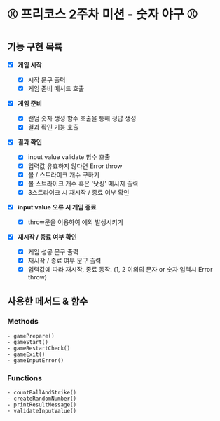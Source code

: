 # ⚾ 프리코스 2주차 미션 - 숫자 야구 ⚾

## 기능 구현 목룍

- [x] **게임 시작**

  - [x] 시작 문구 출력
  - [x] 게임 준비 메서드 호출

- [x] **게임 준비**

  - [x] 랜덤 숫자 생성 함수 호출을 통해 정답 생성
  - [x] 결과 확인 기능 호출

- [x] **결과 확인**

  - [x] input value validate 함수 호출
  - [x] 입력값 유효하지 않다면 Error throw
  - [x] 볼 / 스트라이크 개수 구하기
  - [x] 볼 스트라이크 개수 혹은 '낫싱' 메시지 출력
  - [x] 3스트라이크 시 재시작 / 종료 여부 확인

- [x] **input value 오류 시 게임 종료**

  - [x] throw문을 이용하여 예외 발생시키기

- [x] **재시작 / 종료 여부 확인**

  - [x] 게임 성공 문구 출력
  - [x] 재시작 / 종료 여부 문구 출력
  - [x] 입력값에 따라 재시작, 종료 동작. (1, 2 이외의 문자 or 숫자 입력시 Error throw)

## 사용한 메서드 & 함수

### Methods

    - gamePrepare()
    - gameStart()
    - gameRestartCheck()
    - gameExit()
    - gameInputError()

### Functions

    - countBallAndStrike()
    - createRandomNumber()
    - printResultMessage()
    - validateInputValue()
